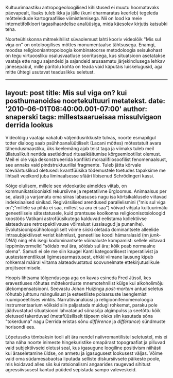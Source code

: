 Kultuurimaastiku antropogeoloogilised kihistused ei muutu hoomatavaks päevapealt, lisaks tuleb ikka ja jälle (kuni dharmaratas keerleb) tegeleda mõtteleidude kartograafilise viimistlemisega. Nii on lood ka meie internetifolkloori tagasihaardelise analüüsiga, mida käesolev kirjutis katsubki teha.

Noorteühiskonna mitmekihilist süvaolemust lahti kooriv videolõik "Mis sul viga on" on ontoloogilises mõttes monumentaalse tähtsusega.
Enamgi, moodsa religiooniantropoloogia kombinatoorse metodoloogia seisukohast on tegu virtuoosliku osalusvaatluse sooritusega, kus situatsioon asetatakse vaataja ette nagu sajandeid ja sajandeid arusaamatu järjekindlusega lehkav jänesepabul, mille päritolu kohta on teada vaid käputäis luiskelugusid, aga mitte ühtegi usutavat teaduslikku seletust.

---
layout: post
title: Mis sul viga on? kui posthumanoidse noortekultuuri metatekst.
date: '2010-06-01T08:40:00.001-07:00'
author: snaperski
tags: millestsaarueisaa missulvigaon derrida lookus
---
Videolõigu vaataja vakatub väljendusrikkuste tulvas, noorte esmapilgul totter dialoog saab psühhoanalüütiliselt (Lacani mõttes) mõtestatult avara tähendusmaastiku, üks keelemäng ajab teist taga ja viimaks tuleb meil üllatuslikult nentida asetleidnud rituaalkäitumise kõrgsemiootilist olemust.
Meil ei ole vaja dekonstrueerida konflikti moraalifilosoofilist fenomenaalsust, see annaks vaid pindstruktuurilisi fragmente. Tuleb jätta kõrvale tõeväärtuslikud oletused: kvantfüüsika tõdemustele toetudes tapaksime me lihtsalt veelkord juba liminaalsesse sfääri libisenud Schrödingeri kassi.

Kõige olulisem, millele see videokatke aimeldes viitab, on kommunikatsiooniakti rekursiivne ja repetatiivne ürgloomus. Animaalsus per se, alasti ja varjamatu oma siiras labasuses nagu isa kõrtsikaklusele viitavad indeksiaalsed sinikad. Regivärsilised arendused parallelismini ("mis sul viga on";"millele sa pihta ei saa, millest sa aru ei saa") võivad vihjata kultuurimälu geneetilisele sätestatusele, kuid prantsuse koolkonna religioonisotsioloogid koostöös Vatikani astrofüüsikutega kalduvad eelistama kollektiivse alateadvuse retrospektiivsuse võimalust (ussiaugud ja punanihe). 
Evolutsioonipsühholoogiliselt võime siiski oletada dominantsete alleelide intrasubjektiivset verist kähmlust, geneetilise koodi hämaralasid (nn *junk-DNA*) ning ehk isegi kodominantsete võimaluste kompamist: sellele viitavad leppimisvormelid "sõidab mul ära, sõidab sul ära; kõik peab normaalne olema". Samuti ei ole me siin kaugel Kanti kategoorilisest imperatiivist ja uustestamentlikust ligimesearmastusest, ehkki viimane lausung kipub rohkemal määral viitama alateadvustatud soovunelmate ettekirjutuslikule projitseerimisele.

Hoopis lihtsama tõlgendusega aga on kavas esineda Fred Jüssil, kes eravestluses rõhutas mõttekorduste mnemotehnilist külge kui alkoholimõju ülekompensatsiooni. Seevastu Johan Huizinga *post-mortem* antud seletus rõhutab juhtunu mängulisust ja esteetiliste polaarsuste laenglemist ruumipoeetilises vinklis. Narratiivanalüüsi ja religioonifenomenoloogia instrumentaarium võiksid siin paljastada muidugi rohkemat, paraku pole jäädvustatud situatsiooni lahvatanud sõnasõja algimpulss ja seetõttu kõik oletused takerduvad (metafüüsiliselt täpsem oleks siin kasutada sõna "tokerduma" nagu Derrida eristas sõnu *différence* ja *différance*) sündmuste horisondi ees.

Lõpetuseks tõmbaksin tooli alt ära nendel naiivromantilistel seletustel, mis ei taha näha noorte inimeste hingekuristike omapärast topograafiat ja pilluvad vaid subjektiivseid oletusi seal, kus igasugune loogiline positivism niihästi kui äraseletamine üldse, on armetu ja igasugusest lookusest väljas. Võime vaid oma südamesabaotsa liputada selliste diskursiivsete päikeste poole, mis koidavad alles siis kui ratsionalismi angaarides raugevad sihitust agressiivsusest kantud püüded sepistada sampo valeveskeid.
